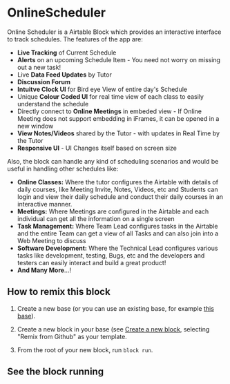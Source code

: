# OnlineScheduler

Online Scheduler is a Airtable Block which provides an interactive interface to track schedules. The features of the app are:

* **Live Tracking** of Current Schedule
* **Alerts** on an upcoming Schedule Item - You need not worry on missing out a new task!
* Live **Data Feed Updates** by Tutor
* **Discussion Forum**
* **Intuitve Clock UI** for Bird eye View of entire day's Schedule 
* Unique **Colour Coded UI** for real time view of each class to easily understand the schedule
* Directly connect to **Online Meetings** in embeded view - If Online Meeting does not support embedding in iFrames, it can be opened in a new window
* **View Notes/Videos** shared by the Tutor - with updates in Real Time by the Tutor
* **Responsive UI** - UI Changes itself based on screen size

Also, the block can handle any kind of scheduling scenarios and would be useful in handling other schedules like:

* **Online Classes:** Where the tutor configures the Airtable with details of daily courses, like Meeting Invite, Notes, Videos, etc and Students can login and view their daily schedule and conduct their daily courses in an interactive manner.
* **Meetings:** Where Meetings are configured in the Airtable and each individual can get all the information on a single screen
* **Task Management:** Where Team Lead configures tasks in the Airtable and the entire Team can get a view of all Tasks and can also join into a Web Meeting to discuss
* **Software Development:** Where the Technical Lead configures various tasks like development, testing, Bugs, etc and the developers and testers can easily interact and build a great product!
* **And Many More**...!

## How to remix this block

1. Create a new base (or you can use an existing base, for example [this base](https://airtable.com/shrqvXjYg9Kqqrf1O/tblTLgfrWh0ftithB/viwVTFBswwccXMqs3?blocks=hide)).

2. Create a new block in your base (see [Create a new block](https://airtable.com/developers/blocks/guides/hello-world-tutorial#create-a-new-block),
   selecting "Remix from Github" as your template.

3. From the root of your new block, run `block run`.

## See the block running